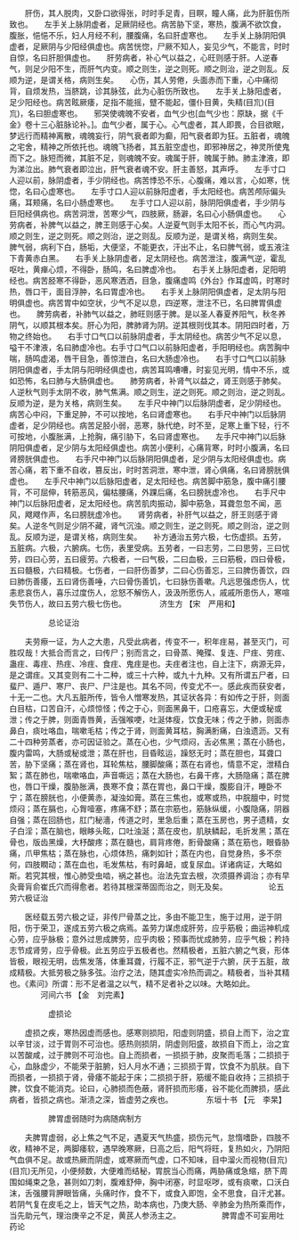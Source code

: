 <!-- { "loadSidebar": true } -->
　　肝伤，其人脱肉，又卧口欲得张，时时手足青，目瞑，瞳人痛，此为肝脏伤所致也。　　左手关上脉阴虚者，足厥阴经也。病苦胁下坚，寒热，腹满不欲饮食，腹胀，悒悒不乐，妇人月经不利，腰腹痛，名曰肝虚寒也。　　左手关上脉阴阳俱虚者，足厥阴与少阳经俱虚也。病苦恍惚，尸厥不知人，妄见少气，不能言，时时自惊，名曰肝胆俱虚也。　　肝劳病者，补心气以益之，心旺则感于肝。人逆春气，则足少阳不生，而肝气内变。顺之则生，逆之则死。顺之则治，逆之则乱。反顺为逆，是谓关格，病则生矣。　　心伤，其人劳倦，头面赤而下重，心中痛彻背，自烦发热，当脐跳，诊其脉弦，此为心脏伤所致也。　　左手关上脉阳虚者，足少阳经也。病苦眩厥痿，足指不能摇，躄不能起，僵仆目黄，失精(目巟)(目巟)，名曰胆虚寒也。　　邪哭使魂魄不安者，血气少也[血气少也：原缺，据《千金》卷十三心脏脉论补。]。血气少者，属于心。心气虚者，其人即畏，合目欲眠，梦远行而精神离散，魂魄妄行，阴气衰者即为癫，阳气衰者即为狂。五脏者，魂魄之宅舍，精神之所依托也。魂魄飞扬者，其五脏空虚也，即邪神居之，神灵所使鬼而下之。脉短而微，其脏不足，则魂魄不安。魂属于肝，魄属于肺。肺主津液，即为涕泣出。肺气衰者即泣出，肝气衰者魂不安。肝主善怒，其声呼。　　左手寸口人迎以前，脉阴虚者，手少阴经也。病苦悸恐不乐，心腹痛，难以言，心如寒，恍惚，名曰心虚寒也。　　左手寸口人迎以前脉阳虚者，手太阳经也。病苦颅际偏头痛，耳颊痛，名曰小肠虚寒也。　　左手寸口人迎以前，脉阴阳俱虚者，手少阴与巨阳经俱病也。病苦洞泄，苦寒少气，四肢厥，肠澼，名曰心小肠俱虚也。　　心劳病者，补脾气以益之，脾王则感于心矣。人逆夏气则手太阳不长，而心气内洞。顺之则生，逆之则死。顺之则治，逆之则乱。反顺为逆，是谓关格，病则生矣。　　脾气弱，病利下白，肠垢，大便坚，不能更衣，汗出不止，名曰脾气弱，或五液注下青黄赤白黑。　　右手关上脉阴虚者，足太阴经也。病苦泄注，腹满气逆，霍乱呕吐，黄瘅心烦，不得卧，肠鸣，名曰脾虚冷也。　　右手关上脉阳虚者，足阳明经也。病苦胫寒不得卧，恶风寒洒洒，目急，腹痛虚鸣《外台》作耳虚鸣，时寒时热，唇口干，面目浮肿，名曰胃虚冷也。　　右手关上脉阴阳俱虚者，足太阴与阳明俱虚也。病苦胃中如空状，少气不足以息，四逆寒，泄注不已，名曰脾胃俱虚也。　　脾劳病者，补肺气以益之，肺旺则感于脾。是以圣人春夏养阳气，秋冬养阴气，以顺其根本矣。肝心为阳，脾肺肾为阴。逆其根则伐其本。阴阳四时者，万物之终始也。　　右手寸口气口以前脉阴虚者，手太阴经也。病苦少气不足以息，嗌干不津液，名曰肺虚冷也。右手寸口气口以前脉阳虚者，手阳明经也。病苦胸中喘，肠鸣虚渴，唇干目急，善惊泄白，名曰大肠虚冷也。　　右手寸口气口以前脉阴阳俱虚者，手太阴与阳明经俱虚也，病苦耳鸣嘈嘈，时妄见光明，情中不乐，或如恐怖，名曰肺与大肠俱虚也。　　肺劳病者，补肾气以益之，肾王则感于肺矣。人逆秋气则手太阴不收，肺气焦满。顺之则生，逆之则死。顺之则治，逆之则乱。反顺为逆，是为关格，病则生矣。　　左手尺中神门以后脉阴虚者，足少阴经也。病苦心中闷，下重足肿，不可以按地，名曰肾虚寒也。　　右手尺中神门以后脉阴虚者，足少阴经也。病苦足胫小弱，恶寒，脉代绝，时不至，足寒上重下轻，行不可按地，小腹胀满，上抢胸，痛引胁下，名曰肾虚寒也。　　左手尺中神门以后脉阴阳俱虚者，足少阴与太阳经俱虚也。病苦小便利，心痛背寒，时时小腹满，名曰肾膀胱俱虚也。　　右手尺中神门以后脉阴阳俱虚者，足少阴与太阳经俱虚也。病苦心痛，若下重不自收，篡反出，时时苦洞泄，寒中泄，肾心俱痛，名曰肾膀胱俱虚也。　　左手尺中神门以后脉阳虚者，足太阳经也。病苦脚中筋急，腹中痛引腰背，不可屈伸，转筋恶风，偏枯腰痛，外踝后痛，名曰膀胱虚冷也。　　右手尺中神门以后脉阳虚者，足太阳经也。病苦肌肉振动，脚中筋急，耳聋忽忽不闻，恶风，飕飕作声，名曰膀胱虚冷也。　　肾劳病者，补肝气以益之，肝王则感于肾矣。人逆冬气则足少阴不藏，肾气沉浊。顺之则生，逆之则死。顺之则治，逆之则乱。反顺为逆，是谓关格，病则生矣。　　补方通治五劳六极，七伤虚损。五劳，五脏病。六极，六腑病。七伤，表里受病。五劳者，一曰志劳，二曰思劳，三曰忧劳，四曰心劳，五曰疲劳。六极者，一曰气极，二曰血极，三曰筋极，四曰骨极，五曰髓极，六曰精极。七伤者，一曰肝伤善梦，二曰心伤善忘，三曰脾伤善饮，四曰肺伤善痿，五曰肾伤善唾，六曰骨伤善饥，七曰脉伤善嗽。凡远思强虑伤人，忧恚悲哀伤人，喜乐过度伤人，忿怒不解伤人，汲汲所愿伤人，戚戚所患伤人，寒喧失节伤人，故曰五劳六极七伤也。
　　　　济生方 【宋　严用和】

　　　　　总论证治

　　夫劳瘵一证，为人之大患，凡受此病者，传变不一，积年疰易，甚至灭门，可胜叹哉！大抵合而言之，曰传尸；别而言之，曰骨蒸、殗殜、复连、尸疰、劳疰、蛊疰、毒疰、热疰、冷疰、食疰、鬼疰是也。夫疰者注也，自上注下，病源无异，是之谓疰。又其变则有二十二种，或三十六种，或九十九种。又有所谓五尸者，曰蜚尸、遁尸、寒尸、丧尸、尸注是也。其名不同，传变尤不一。感此疾而获安者，十无一二也。大凡五脏所传，皆令人憎寒发热，其证状各异：有如传之于肝，则面白目枯，口苦自汗，心烦惊怪；传之于心，则面黑鼻干，口疮喜忘，大便或秘或泄；传之于脾，则面青唇黄，舌强喉哽，吐涎体瘦，饮食无味；传之于肺，则面赤鼻白，痰吐咯血，喘嗽毛枯；传之于肾，则面黄耳枯，胸满胻痛，白浊遗沥。又有二十四种劳蒸者，亦可因证验之。蒸在心也，少气烦闷，舌必焦黑；蒸在小肠也，腹内雷鸣，大肠或秘或泄；蒸在肝也，目昏眩运，躁怒无时；蒸在胆也，耳聋口苦，胁下坚痛；蒸在肾也，耳轮焦枯，腰脚酸痛；蒸在右肾也，情意不定，泄精白絮；蒸在肺也，喘嗽咯血，声音嘶远；蒸在大肠也，右鼻干疼，大肠隐痛；蒸在脾也，唇口干燥，腹胁胀满，畏寒不食；蒸在胃也，鼻口干燥，腹膨自汗，睡卧不宁；蒸在膀胱也，小便黄赤，凝浊如膏。蒸在三焦也，或寒或热，中脘膻中，时觉烦闷；蒸在膈也，心胷噎塞，疼痛不舒；蒸在宗筋也，筋脉纵缓，小腹隐痛，阴器自强；蒸在回肠也，肛门秘濇，传道之时，里急后重；蒸在玉房也，男子遗精，女子白淫；蒸在脑也，眼眵头眩，口吐浊涎；蒸在皮也，肌肤鳞起，毛折发黑；蒸在骨也，版齿黑燥，大杼酸疼；蒸在髓也，肩背疼倦，胻骨酸痛；蒸在筋也，眼昏胁痛，爪甲焦枯；蒸在脉也，心烦体热，痛刺如针；蒸在内也，自觉身热，多不奈何，四肢瞤动；蒸在血也，毛发焦枯，有时鼻衄，或复尿血。详诸病证，大略如斯。若究其根，惟心肺受虫啮，祸之甚也。治法先宜去根，次须摄养调治；亦有早灸膏肓俞崔氏穴而得愈者。若待其根深蒂固而治之，则无及矣。
　　　　　论五劳六极证治

　　医经载五劳六极之证，非传尸骨蒸之比，多由不能卫生，施于过用，逆于阴阳，伤于荣卫，遂成五劳六极之病焉。盖劳力谋虑成肝劳，应乎筋极；曲运神机成心劳，应乎脉极；意外过思成脾劳，应乎肉极；预事而忧成肺劳，应乎气极；矜持志节成肾劳，应乎骨极。此五劳应乎五极者也。然精极者，五脏六腑之气衰，形体皆极，眼视无明，齿焦发落，体重耳聋，行履不正，邪气逆于六腑，厌于五脏，故成精极。大抵劳极之脉多弦。治疗之法，随其虚实冷热而调之。精极者，当补其精也。《素问》所谓：形不足者温之以气，精不足者补之以味。大略如此。
　　　　河间六书 【金　刘完素】

　　　　　虚损论

　　虚损之疾，寒热因虚而感也。感寒则损阳，阳虚则阴盛，损自上而下，治之宜以辛甘淡，过于胃则不可治也。感热则损阴，阴虚则阳盛，故损自下而上，治之宜以苦酸咸，过于脾则不可治也。自上而损者，一损损于肺，皮聚而毛落；二损损于心，血脉虚少，不能荣于脏腑，妇人月水不通；三损损于胃，饮食不为肌肤。自下而损者，一损损于肾，骨痿不能起于床；二损损于肝，筋缓不能自收持；三损损于脾，饮食不能消克。论曰，心肺损而色蔽，肾肝损而形痿，谷不能化而脾损，感此病者，皆损之病也。渐渍之深，皆虚劳之疾也。
　　　　东垣十书 【元　李杲】

　　　　　脾胃虚弱随时为病随病制方

　　夫脾胃虚弱，必上焦之气不足，遇夏天气热盛，损伤元气，怠惰嗜卧，四肢不收，精神不足，两脚痿软，遇早晚寒厥，日高之后，阳气将旺，复热如火，乃阴阳气血俱不足。故或热厥而阴虚，或寒厥而气虚，口不知味，目中溜火而视物(目巟)(目巟)无所见，小便频数，大便难而结秘，胃脘当心而痛，两胁痛或急缩，脐下周围如绳束之急，甚则如刀刺，腹难舒伸，胸中闭塞，时显呕哕，或有痰嗽，口沃白沫，舌强腰背胛眼皆痛，头痛时作，食不下，或食入即饱，全不思食，自汗尤甚。若阴气复在皮毛之上，皆天气之热，助本病也，乃庚大肠、辛肺金为热所乘而作，当先助元气，理治庚辛之不足，黄芪人参汤主之。
　　　　　脾胃虚不可妄用吐药论

